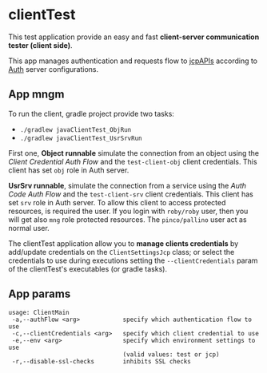 # clientTest

This test application provide an easy and fast **client-server communication
tester (client side)**.

This app manages authentication and requests flow to [jcpAPIs](../../jcpApis/docs/README.md)
according to [Auth](../../jcpApis/auth/README.md) server configurations.


## App mngm
To run the client, gradle project provide two tasks:
* ```./gradlew javaClientTest_ObjRun```
* ```./gradlew javaClientTest_UsrSrvRun```

First one, **Object runnable** simulate the connection from an object using the *Client Credential
Auth Flow* and the ```test-client-obj``` client credentials. This client has
set ```obj``` role in Auth server.

**UsrSrv runnable**, simulate the connection from a service using the *Auth Code
Auth Flow* and the ```test-client-srv``` client credentials. This client has
set ```srv``` role in Auth server. To allow this client to access protected
resources, is required the user. If you login with ```roby/roby``` user, then
you will get also ```mng``` role protected resources. The ```pinco/pallino```
user act as normal user.

The clientTest application allow you to **manage clients credentials** by add/update
credentials on the ```ClientSettingsJcp``` class; or select the credentials to
use during executions setting the ```--clientCredentials``` param of the
clientTest's executables (or gradle tasks).

## App params
```shell script
usage: ClientMain
 -a,--authFlow <arg>            specify which authentication flow to use
 -c,--clientCredentials <arg>   specify which client credential to use
 -e,--env <arg>                 specify which environment settings to use
                                (valid values: test or jcp)
 -r,--disable-ssl-checks        inhibits SSL checks
```
